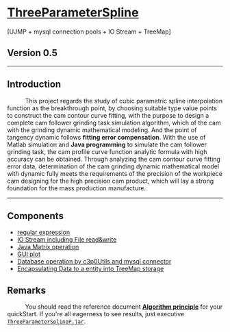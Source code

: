 # [ThreeParameterSpline](https://github.com/caofanCPU/ThreeParameterSpline)  
[UJMP + mysql connection pools + IO Stream + TreeMap]

## Version 0.5 
***
## Introduction
&ensp;&emsp;&ensp;&emsp;This project regards the study of cubic parametric spline interpolation function as the breakthrough point, by choosing suitable type value points to construct the cam contour curve fitting, with the purpose to design a complete cam follower grinding task simulation algorithm, which of the cam with the grinding dynamic mathematical modeling. And the point of tangency dynamic follows **fitting error compensation**. With the use of Matlab simulation and **Java programming** to simulate the cam follower grinding task, the cam profile curve function analytic formula with high accuracy can be obtained. Through analyzing the cam contour curve fitting error data, determination of the cam grinding dynamic mathematical model with dynamic fully meets the requirements of the precision of the workpiece cam designing for the high precision cam product, which will lay a strong foundation for the mass production manufacture.
***
## Components
- [regular expression](https://github.com/caofanCPU/ThreeParameterSpline/tree/master/src/com/xyb/cf/DataCleaning.java)
- [IO Stream including File read&write](https://github.com/caofanCPU/ThreeParameterSpline/tree/master/src/com/xyb/cf/FileOperation.java)
- [Java Matrix operation](https://github.com/caofanCPU/ThreeParameterSpline/tree/master/src/com/xyb/cf/ParameterSolution.java)
- [GUI plot](https://github.com/caofanCPU/ThreeParameterSpline/tree/master/src/com/xyb/cf/DataVisualization.java)
- [Database operation by c3p0Utils and mysql connector](https://github.com/caofanCPU/ThreeParameterSpline/tree/master/src/com/xyb/util/C3P0Util.java)
- [Encapsulating Data to a entity into TreeMap storage](https://github.com/caofanCPU/ThreeParameterSpline/tree/master/src/com/xyb/domain/Parameter.java)

## Remarks
&ensp;&emsp;&ensp;&emsp;You should read the reference document [**Algorithm principle**](https://github.com/caofanCPU/ThreeParameterSpline/tree/master/doc/三次参数样条曲线算法原理.pdf) for your quickStart. If you're all eagerness to see results, just executive [`ThreeParameterSplineP.jar`](https://github.com/caofanCPU/ThreeParameterSpline/tree/master/jar/ThreeParameterSplineP.jar). 